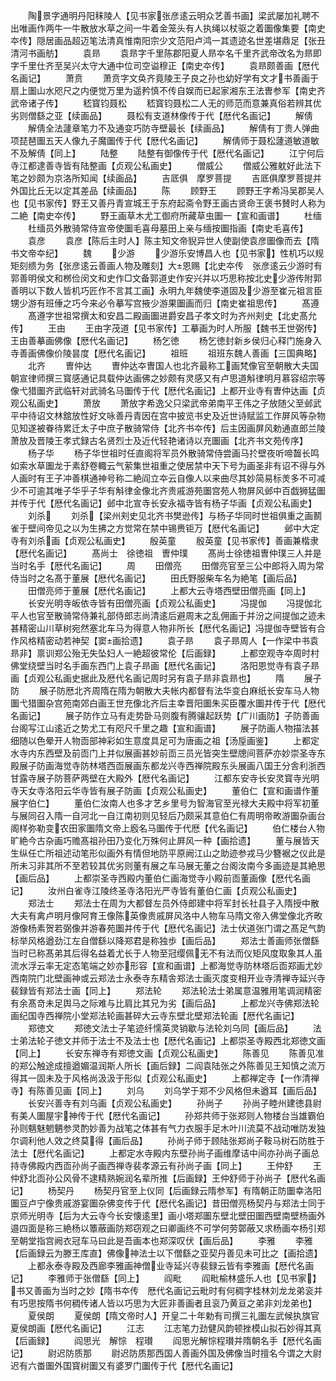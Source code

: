 <!-- { "loadSidebar": true } -->
　　陶景字通明丹阳秣陵人【见书家张彦逺云明众艺善书画】梁武屡加礼聘不出唯画作两牛一牛散放水草之间一牛着金笼头有人执绳以杖驱之着圗像集要【南史夲传】隠居画品超迈笔法清真惟南阳宗少文范阳卢鸿一其遗迹名世差堪鼎足【张丑清河书画舫】
　　袁昻
　　袁昻字千里陈郡阳夏人昻夲名千里齐武帝改名为昻即字千里仕齐至吴兴太守大通中位司空谥穆正【南史夲传】
　　袁昻颇善画【厯代名画记】
　　萧贲
　　萧贲字文奂齐竟陵王子良之孙也幼好学有文才书善画于扇上圗山水咫尺之内便觉万里为遥矜慎不传自娱而已起家湘东王法曺参军【南史齐武帝诸子传】
　　嵇寳钧聂松
　　嵇寳钧聂松二人无的师范而意兼真俗若辨其优劣则僧繇之亚【续画品】
　　聂松有支道林像传于代【厯代名画记】
　　解倩
　　解倩全法蘧章笔力不及通变巧防寺壁最长【续画品】
　　解倩有丁贵人弹曲项琵琶圗五天人像九子魔圗传于代【厯代名画记】
　　解倩师于聂松蘧道敏道敏不及解倩【同上】
　　陆整
　　陆整有御像传于代【厯代名画记】
　　江宁何后寺江都逮善寺皆有陆整画【贞观公私画史】
　　僧威公
　　僧威公雅躭好此法下笔之妙颇为京洛所知闻【续画品】
　　吉厎俱　摩罗菩提
　　吉厎俱摩罗菩提并外国比丘无以定其差品【续画品】
　　陈
　　顾野王
　　顾野王字希冯吴郡吴人也【见书家传】野王又善丹青宣城王于东府起斋令野王画古贤命王褒书賛时人称为二絶【南史夲传】
　　野王画草木尤工御府所藏草虫圗一【宣和画谱】
　　杜缅
　　杜缅员外散骑常侍宣帝使圗毛喜母墓田上亲与缅按圗指画【南史毛喜传】
　　袁彦
　　袁彦【陈后主时人】陈主知文帝貎异世人使副使袁彦圗像而去【隋书文帝夲纪】
　　魏
　　少游
　　少游乐安博昌人也【见书家】性机巧以规矩刻缋为务【张彦逺云善画人物及雕刻】大恩赐【北史夲传　张彦逺云少游时有郭善明侯文和桞俭闵文和史作□文备郭道史作安兴并以巧思称按北史少游传附郭善明以下数人皆机巧匠作不言其工画】永明九年魏使李道固及少游至崔元祖言臣甥少游有班倕之巧今来必令摹写宫掖少游果圗画而归【南史崔祖思传】
　　髙遵
　　髙遵字世祖常撰太和安昌二殿画圗进爵安昌子孝文时为齐州刾史【北史髙允传】
　　王由
　　王由字茂道【见书家传】工摹画为时人所服【魏书王世弼传】王由善摹画佛像【厯代名画记】
　　杨乞徳
　　杨乞徳封新乡侯归心释门施身入寺善画佛像价陵昙度【厯代名画记】
　　祖班
　　祖班东魏人善画【三国典略】
　　北齐
　　曺仲达
　　曺仲达夲曺国人也北齐最称工画梵像官至朝散大夫国朝宣律师撰三寳感通记具载仲达画佛之妙颇有灵感又有卢思道斛律明月慕容绍宗等像弋猎圗齐武临轩对武骑名马圗传于代【厯代名画记】上都开业寺有曺仲达画【贞观公私画史】
　　萧放
　　萧放字希逸父只梁武帝弟南平王伟之子放随父至邺武平中待诏文林舘放性好文咏善丹青因在宫中披览书史及近世诗赋监工作屏风等杂物见知遂被眷待累迁太子中庶子散骑常侍【北齐书夲传】后主因画屏风勅通直郎兰陵萧放及晋陵王孝式録古名贤烈士及近代轻艳诸诗以充圗画【北齐书文苑传序】
　　杨子华
　　杨子华世祖时任直阁将军员外散骑常侍尝画马扵壁夜听啼齧长鸣如索水草圗龙于素舒卷輙云气萦集世祖重之使居禁中天下号为画圣非有诏不得与外人画时有王子冲善棋通神号称二絶阎立夲云自像人以来曲尽其妙简易标羙多不可减少不可逾其唯子华乎子华有斛律金像北齐贵戚游苑圗宫苑人物屏风邺中百戯狮猛圗并传于代【厯代名画记】邺中北宣寺长安永福寺皆有杨子华画【贞观公私画史】
　　刘杀
　　刘杀【梁州刾史见北齐书樊逊传】与杨子华同时世祖俱重之画鬭雀于壁间帝见之以为生拂之方觉常在禁中锡赉钜万【厯代名画记】
　　邺中大定寺有刘杀画【贞观公私画史】
　　殷英童
　　殷英童【见书家传】善画兼楷隶【厯代名画记】
　　髙尚士　徐徳祖　曺仲璞
　　髙尚士徐徳祖曺仲璞三人并是当时名手【厯代名画记】
　　周
　　田僧亮
　　田僧亮官至三公中郎将入周为常侍当时之名髙于董展【厯代名画记】
　　田氏野服柴车名为絶笔【画后品】
　　田僧亮师于董展【厯代名画记】
　　上都大云寺塔西壁田僧亮画【同上】
　　长安光明寺皈依寺皆有田僧亮画【贞观公私画史】
　　冯提伽
　　冯提伽北平人也官至散骑常侍兼礼部侍郎志尚清逺后避周末之乱佣画于并汾之间提伽之迹未甚精密山川草树宛然塞北车马为得意人物非所长【厯代名画记】冯提伽寺壁皆有合作风格精密动若神契【窦画拾遗】
　　袁子昻
　　袁子昻周人【一作梁中书袁昻非】禀训郑公殆无失坠妇人一絶超彼常伦【后画録】
　　上都空观寺夲周时村佛堂绕壁当时名手画东西门上袁子昻画【厯代名画记】
　　洛阳恩觉寺有袁子昻画【贞观公私画史据此及厯代名画记周时另有袁子昻非袁昻也】
　　隋
　　展子防
　　展子防厯北齐周隋在隋为朝散大夫帐内都督有法华变白麻纸长安车马人物圗弋猎圗杂宫苑南郊白画王世充像北齐后主幸晋阳圗朱买臣覆水圗并传于代【厯代名画记】
　　展子防作立马有走势卧马则腹有腾骧起跃势【广川画防】子防善画台阁写江山逺近之势尤工有咫尺千里之趣【宣和画谱】
　　展子防画人物描法甚细随以色晕开人物靣部神彩如生意度具足可为唐画之祖【汤垕画鉴】
　　上都定水寺内东西壁及前靣门上并似展画甚妙前靣三员光皆突生壁牕间菩萨亦妙崇圣寺东殿展子防画海觉寺防林塔西靣展画东都龙兴寺西禅院殿东头展画八国王分舎利浙西甘露寺展子防菩萨两壁在大殿外【厯代名画记】
　　江都东安寺长安灵寳寺光明寺天女寺洛阳云华寺皆有展子防画【贞观公私画史】
　　董伯仁【宣和画谱作董展字伯仁】
　　董伯仁汝南人也多才艺乡里号为智海官至光禄大夫殿中将军初董与展同召入隋一自河北一自江南初则见轻后乃颇采其意伯仁有周明帝畋游圗杂画台阁样弥勒变农田家圗隋文帝上廏名马圗传于代厯【代名画记】
　　伯仁楼台人物旷絶今古杂画巧赡髙祖孙田乃变化万殊何止屛风一种【画拾遗】
　　董与展皆天生纵任亡所祖述动笔形似画外有情但地防平原阙江山之助迹参戎马少簪裾之仪此是所未习非其所不至若较其优劣则董有展之车马展无董之台阁汝南今多画迹是其絶思【画后品】
　　上都崇圣寺西殿内董伯仁画海觉寺小殿前靣董画像【厯代名画记】
　　汝州白雀寺江陵终圣寺洛阳光严寺皆有董伯仁画【贞观公私画史】
　　郑法士
　　郑法士在周为大都督左员外侍郎建中将军封长社县子入隋授中散大夫有禽卢明月像阿育王像陈英像贵戚屏风洛中人物车马隋文帝入佛堂像北齐畋游像杨素贺若弼像并游春苑圗并传于代【厯代名画记】法士伏道张门谓之髙足气韵标举风格遒劲江左自僧繇以降郑君是称独歩【画后品】
　　郑法士善画师张僧繇当时已称髙弟其后得名益着尤长于人物至冠缨佩无不有法而仪矩风度取象其人虽流水浮云率无定态笔端之妙亦形容【宣和画谱】上都海觉寺防林塔后靣郑画尤妙西南院门北壁画神或云郑法士永泰寺东精舎郑法士画灭度变相开业寺清禅寺延兴寺裴録皆有郑法士画【同上】
　　郑法轮
　　郑法轮法士弟属意温雅用笔调润精密有余髙竒未足舆马之际难与比肩比其兄为劣【画后品】
　　上都龙兴寺佛郑法轮画纪国寺西禅院小堂郑法轮画甚碎大云寺东壁北壁郑法轮画【厯代名画记】
　　郑徳文
　　郑徳文法士子笔迹纤懦英灵销歇与法轮刘乌同【画后品】
　　法士弟法轮子徳文并师于法士不及法士也【厯代名画记】上都崇圣寺殿西北郑徳文画【同上】
　　长安东禅寺有郑徳文画【贞观公私画史】
　　陈善见
　　陈善见准的郑公触途成擅遒媚温润斯人所长【画后録】二阎袁陆张之外陈善见王知慎之流万得其一固未及于风格尚汲汲于形似【贞观公私画史】
　　上都禅定寺【一作清禅寺】有陈善见画【同上】
　　刘乌
　　刘乌学于郑不少风格但未遒耳【画后品】
　　长安兴善寺有刘乌画【贞观公私画史】
　　孙尚子
　　孙尚子睦州建徳县尉有美人圗屋宇神传于代【厯代名画记】
　　孙郑共师于张郑则人物楼台当雄霸伯孙则魑魅魍魉参灵酌妙善为战笔之体甚有气力衣服手足木叶川流莫不战动唯防发独尔调利他人效之终莫得【画后品】
　　孙尚子师于顾陆张郑尚子鞍马树石防胜于法士【厯代名画记】
　　上都定水寺殿内东壁孙尚子画维摩诘中间亦孙尚子画总持寺佛殿内西靣孙尚子画西禅寺裴孝源云有孙尚子画【同上】
　　王仲舒
　　王仲舒北靣孙公风骨不逮精熟婉润名辈所推【后画録】王仲舒师于孙尚子【厯代名画记】
　　杨契丹
　　杨契丹官至上仪同【后画録云隋参军】有隋朝正防圗幸洛阳圗豆卢宁像贵戚游宴圗杂佛变传于代【厯代名画记】昔田僧亮杨契丹与郑法士同于京师光明寺【后为大云寺今长安懐逺里】画小塔郑圗东壁北壁田圗西壁南壁杨画外邉四面是称三絶杨以簟蔽画防郑窃观之曰卿画终不可学何劳鄣蔽又求杨画夲杨引郑至朝堂指宫阙衣冠车马曰此是吾画本也郑深叹伏【画后品】
　　李雅
　　李雅【后画録云为滕王库直】佛像神法士以下僧繇之亚契丹善见未可比之【画拾遗】
　　上都永泰寺殿及西廊李雅画神僧业寺延兴寺裴録云皆有李雅画【厯代名画记】
　　李雅师于张僧繇【同上】
　　阎毗
　　阎毗榆林盛乐人也【见书家】书又善画为当时之妙【隋书夲传　厯代名画记云毗时有何稠字桂林刘龙龙弟衮并有巧思按隋书何稠传诸人皆以巧思为大匠非善画者且衮乃黄亘之弟非刘龙弟也】
　　夏侯朗
　　夏侯朗【隋文帝时人】开皇二十年勅有司撰三礼圗左武候执旗官夏侯朗画【厯代名画记】
　　江志
　　江志笔力劲健风韵顿挫模山拟石妙得其真【后画録】
　　阎思光　解悰　程瓉
　　阎思光解悰程瓉并隋朝名手【厯代名画记】
　　尉迟防质那
　　尉迟防质那西国人善画外国及佛像当时擅名今谓之大尉迟有六畨圗外国寳树圗又有婆罗门圗传于代【厯代名画记】
